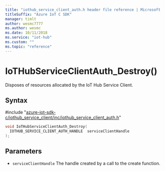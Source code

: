 ```yaml
---                             
title: "iothub_service_client_auth.h header file reference | Microsoft Docs" 
titleSuffix: "Azure IoT C SDK"            
manager: timlt                 
author: wesmc7777              
ms.author: wesmc               
ms.date: 10/11/2018                    
ms.service: "iot-hub"             
ms.custom: ""                
ms.topic: "reference"        
---                            
```


# IoTHubServiceClientAuth_Destroy()

Disposes of resources allocated by the IoT Hub Service Client.

## Syntax

\#include "[azure-iot-sdk-c/iothub_service_client/inc/iothub_service_client_auth.h](../iothub-service-client-auth-h.md)"  
```C
void IoTHubServiceClientAuth_Destroy(
  IOTHUB_SERVICE_CLIENT_AUTH_HANDLE  serviceClientHandle
);
```

## Parameters
* `serviceClientHandle` The handle created by a call to the create function.

